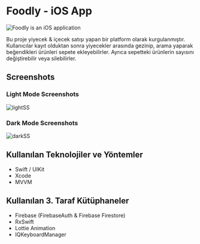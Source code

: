 # Foodly - iOS App
![Foodly is an iOS application](https://github.com/BurakEryvz/Food_Application_iOS/assets/93079688/f4440ada-0a8e-4749-90ff-50987aee9fbe)

Bu proje yiyecek & içecek satışı yapan bir platform olarak kurgulanmıştır. Kullanıcılar kayıt olduktan sonra yiyecekler arasında gezinip, arama yaparak beğendikleri ürünleri sepete ekleyebilirler. Ayrıca sepetteki ürünlerin sayısını değiştirebilir veya silebilirler.

## Screenshots

### Light Mode Screenshots

![lightSS](https://github.com/BurakEryvz/Food_Application_iOS/assets/93079688/ea54106c-d0bf-4fae-9f9c-f254cc24b651)

### Dark Mode Screenshots

![darkSS](https://github.com/BurakEryvz/Food_Application_iOS/assets/93079688/bfe8494b-32a3-43a1-840f-0d7a41b1174c)

## Kullanılan Teknolojiler ve Yöntemler
- Swift / UIKit
- Xcode
- MVVM

## Kullanılan 3. Taraf Kütüphaneler
- Firebase (FirebaseAuth & Firebase Firestore)
- RxSwift
- Lottie Animation
- IQKeyboardManager

